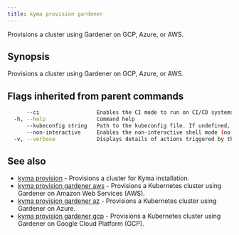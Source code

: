 ```yaml
---
title: kyma provision gardener
---
```


Provisions a cluster using Gardener on GCP, Azure, or AWS.

## Synopsis

Provisions a cluster using Gardener on GCP, Azure, or AWS.

## Flags inherited from parent commands

```bash
      --ci                  Enables the CI mode to run on CI/CD systems. It avoids any user interaction (such as no dialog prompts) and ensures that logs are formatted properly in log files (such as no spinners for CLI steps).
  -h, --help                Command help
      --kubeconfig string   Path to the kubeconfig file. If undefined, Kyma CLI uses the KUBECONFIG environment variable, or falls back "/$HOME/.kube/config".
      --non-interactive     Enables the non-interactive shell mode (no colorized output, no spinner)
  -v, --verbose             Displays details of actions triggered by the command.
```

## See also

* [kyma provision](#kyma-provision-kyma-provision)	 - Provisions a cluster for Kyma installation.
* [kyma provision gardener aws](#kyma-provision-gardener-aws-kyma-provision-gardener-aws)	 - Provisions a Kubernetes cluster using Gardener on Amazon Web Services (AWS).
* [kyma provision gardener az](#kyma-provision-gardener-az-kyma-provision-gardener-az)	 - Provisions a Kubernetes cluster using Gardener on Azure.
* [kyma provision gardener gcp](#kyma-provision-gardener-gcp-kyma-provision-gardener-gcp)	 - Provisions a Kubernetes cluster using Gardener on Google Cloud Platform (GCP).

